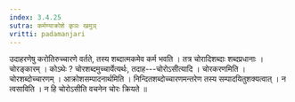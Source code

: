 ```yaml
---
index: 3.4.25
sutra: कर्मण्याक्रोशे कृञः खमुञ्
vritti: padamanjari
---
```


 उदाहरणेषु करोतिरुच्चारणे वर्तते, तस्य शब्दात्मकमेव कर्म भवति । तत्र चोरादिशब्दाः शब्दप्रधानाः । चोरङ्कारम् । कोऽथेः ? चोरशब्दमुच्चार्येत्यर्थः, तदाह---चोरोऽसीत्यादि । चोरकरणमिति । चोरशब्दोच्चारणम् । आक्रोशसम्पादनार्थमिति । निन्दितशब्दोच्चारणमन्तरेण तस्य सम्पादयितुशक्यत्वात् । न त्वसाविति । न हि चोरोऽसीति वचनेन चोरः क्रियते ॥